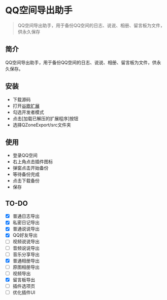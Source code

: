 # QQ空间导出助手

> QQ空间导出助手，用于备份QQ空间的日志、说说、相册、留言板为文件，供永久保存

## 简介

QQ空间导出助手，用于备份QQ空间的日志、说说、相册、留言板为文件，供永久保存。

## 安装
- 下载源码
- 打开[谷歌扩展](chrome://extensions/)
- 勾选开发者模式
- 点击[加载已解压的扩展程序]按钮
- 选择QZoneExport/src文件夹


## 使用
- 登录QQ空间
- 右上角点击插件图标
- 弹窗点击开始备份
- 等待备份完成
- 点击下载备份
- 保存

## TO-DO
- [x] 普通日志导出
- [x] 私密日记导出
- [x] 普通说说导出
- [x] QQ好友导出
- [ ] 视频说说导出
- [ ] 音频说说导出
- [ ] 音乐分享导出
- [x] 普通相册导出
- [ ] 原图相册导出
- [ ] 视频导出
- [x] 留言板导出
- [ ] 插件选项页
- [ ] 优化插件UI
